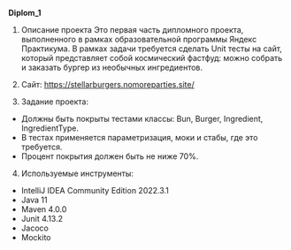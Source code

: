 **Diplom_1**
1. Описание проекта
Это первая часть дипломного проекта,  выполненного в рамках образовательной программы Яндекс Практикума. В рамках задачи требуется сделать Unit тесты на сайт, который представляет собой космический фастфуд: можно собрать и заказать бургер из необычных ингредиентов.

2. Сайт:
https://stellarburgers.nomoreparties.site/

3. Задание проекта:
- Должны быть покрыты тестами классы: Bun, Burger, Ingredient, IngredientType.
- В тестах применяется параметризация, моки и стабы, где это требуется.
- Процент покрытия должен быть не ниже 70%.

4. Используемые инструменты:
- IntelliJ IDEA Community Edition 2022.3.1
- Java 11
- Maven 4.0.0
- Junit 4.13.2
- Jacoco
- Mockito
